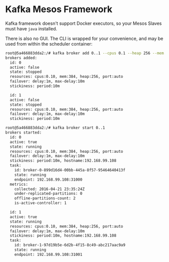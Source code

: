 # Kafka Mesos Framework

Kafka framework doesn't support Docker executors, so your Mesos Slaves must have `java` installed.

There is also no GUI. The CLI is wrapped for your convenience, and may be used from within the scheduler container:

```bash
root@5a466883dda2:/# kafka broker add 0..1 --cpus 0.1 --heap 256 --mem 384
brokers added:
  id: 0
  active: false
  state: stopped
  resources: cpus:0.10, mem:384, heap:256, port:auto
  failover: delay:1m, max-delay:10m
  stickiness: period:10m

  id: 1
  active: false
  state: stopped
  resources: cpus:0.10, mem:384, heap:256, port:auto
  failover: delay:1m, max-delay:10m
  stickiness: period:10m

root@5a466883dda2:/# kafka broker start 0..1
brokers started:
  id: 0
  active: true
  state: running
  resources: cpus:0.10, mem:384, heap:256, port:auto
  failover: delay:1m, max-delay:10m
  stickiness: period:10m, hostname:192.168.99.108
  task:
    id: broker-0-899d16d4-00bb-445a-8f57-95464640413f
    state: running
    endpoint: 192.168.99.108:31000
  metrics:
    collected: 2016-04-21 23:35:24Z
    under-replicated-partitions: 0
    offline-partitions-count: 2
    is-active-controller: 1

  id: 1
  active: true
  state: running
  resources: cpus:0.10, mem:384, heap:256, port:auto
  failover: delay:1m, max-delay:10m
  stickiness: period:10m, hostname:192.168.99.108
  task:
    id: broker-1-97d19b5e-6d2b-4f15-8c49-abc217aac9a9
    state: running
    endpoint: 192.168.99.108:31001
```
